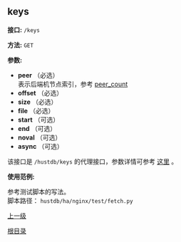 ## keys ##

**接口:** `/keys`

**方法:** `GET`

**参数:** 

*  **peer** （必选）  
表示后端机节点索引，参考 [peer_count](peer_count.md)
*  **offset** （必选） 
*  **size** （必选）
*  **file** （必选）
*  **start** （可选）
*  **end** （可选）
*  **noval** （可选）
*  **async** （可选）

该接口是 `/hustdb/keys` 的代理接口，参数详情可参考 [这里](../hustdb/hustdb/keys.md) 。

**使用范例:**

参考测试脚本的写法。  
脚本路径： `hustdb/ha/nginx/test/fetch.py`

[上一级](../ha.md)

[根目录](../../index.md)